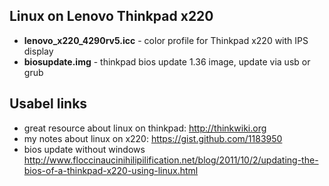 Linux on Lenovo Thinkpad x220
-----------------------------

 - **lenovo_x220_4290rv5.icc**   - color profile for Thinkpad x220 with IPS display
 - **biosupdate.img**            - thinkpad bios update 1.36 image, update via usb or grub

Usabel links
------------

 - great resource about linux on thinkpad: http://thinkwiki.org
 - my notes about linux on x220: https://gist.github.com/1183950
 - bios update without windows
   http://www.floccinaucinihilipilification.net/blog/2011/10/2/updating-the-bios-of-a-thinkpad-x220-using-linux.html

